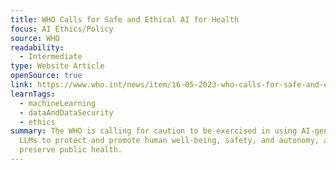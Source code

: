 ```yaml
---
title: WHO Calls for Safe and Ethical AI for Health
focus: AI Ethics/Policy
source: WHO
readability:
  - Intermediate
type: Website Article
openSource: true
link: https://www.who.int/news/item/16-05-2023-who-calls-for-safe-and-ethical-ai-for-health
learnTags:
  - machineLearning
  - dataAndDataSecurity
  - ethics
summary: The WHO is calling for caution to be exercised in using AI-generated
  LLMs to protect and promote human well-being, safety, and autonomy, and to
  preserve public health.
---
```

